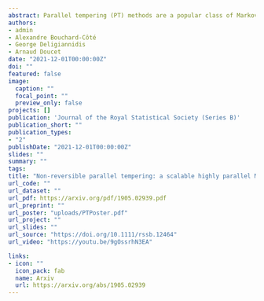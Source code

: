 ```yaml
---
abstract: Parallel tempering (PT) methods are a popular class of Markov chain Monte Carlo schemes used to sample complex high-dimensional probability distributions. They rely on a collection of $N$ interacting auxiliary chains targeting tempered versions of the target distribution to improve the exploration of the state-space. We provide here a new perspective on these highly parallel algorithms and their tuning by identifying and formalizing a sharp divide in the behaviour and performance of reversible versus non-reversible PT schemes. We show theoretically and empirically that a class of non-reversible PT methods dominates its reversible counterparts and identify distinct scaling limits for the non-reversible and reversible schemes, the former being a piecewise-deterministic Markov process and the latter a diffusion. These results are exploited to identify the optimal annealing schedule for non-reversible PT and to develop an iterative scheme approximating this schedule. We provide a wide range of numerical examples supporting our theoretical and methodological contributions. The proposed methodology is applicable to sample from a distribution $\pi$ with a density $L$ with respect to a reference distribution $\pi_0$ and compute the normalizing constant. A typical use case is when $\pi_0$ is a prior distribution, $L$ a likelihood function and $\pi$ the corresponding posterior.
authors:
- admin
- Alexandre Bouchard-Côté
- George Deligiannidis
- Arnaud Doucet
date: "2021-12-01T00:00:00Z"
doi: ""
featured: false
image:
  caption: ""
  focal_point: ""
  preview_only: false
projects: []
publication: 'Journal of the Royal Statistical Society (Series B)'
publication_short: ""
publication_types:
- "2"
publishDate: "2021-12-01T00:00:00Z"
slides: ""
summary: ""
tags:
title: "Non-reversible parallel tempering: a scalable highly parallel MCMC scheme"
url_code: ""
url_dataset: ""
url_pdf: https://arxiv.org/pdf/1905.02939.pdf
url_preprint: ""
url_poster: "uploads/PTPoster.pdf"
url_project: ""
url_slides: ""
url_source: "https://doi.org/10.1111/rssb.12464"
url_video: "https://youtu.be/9gOssrhN3EA"

links:
- icon: ""
  icon_pack: fab
  name: Arxiv
  url: https://arxiv.org/abs/1905.02939
---
```





